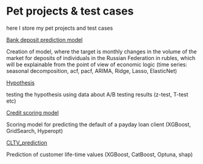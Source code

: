 # Pet projects & test cases
here I store my pet projects and test cases

[Bank deposit prediction model](https://github.com/DariaMishina/Pet_projects/tree/master/Bank_deposit)

Creation of model, where the target is monthly changes in the volume of the market for deposits of individuals in the Russian Federation in rubles, which will be explainable from the point of view of economic logic (time series: seasonal decomposition, acf, pacf, ARIMA, Ridge, Lasso, ElasticNet)

[Hypothesis](https://github.com/DariaMishina/Pet_projects/tree/master/hypothesis) 

testing the hypothesis using data about A/B testing results (z-test, T-test etc)

[Credit scoring model](https://github.com/DariaMishina/Pet_projects/tree/master/Scoring)

Scoring model for predicting the default of a payday loan client (XGBoost, GridSearch, Hyperopt)

[CLTV_prediction](https://github.com/DariaMishina/Pet_projects/tree/master/CLTV_prediction)

Prediction of customer life-time values (XGBoost, CatBoost, Optuna, shap)
